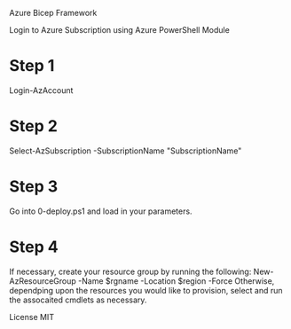 Azure Bicep Framework

Login to Azure Subscription using Azure PowerShell Module
# Step 1
Login-AzAccount

# Step 2
Select-AzSubscription -SubscriptionName "SubscriptionName"

# Step 3
Go into 0-deploy.ps1 and load in your parameters.

# Step 4
If necessary, create your resource group by running the following: New-AzResourceGroup -Name $rgname -Location $region -Force
Otherwise, dependping upon the resources you would like to provision, select and run the assocaited cmdlets as necessary.


License
MIT
